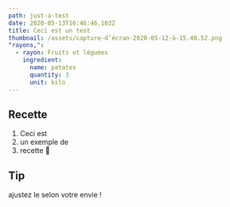 ```yaml
---
path: just-a-test
date: 2020-05-13T16:46:46.103Z
title: Ceci est un test
thumbnail: /assets/capture-d’écran-2020-05-12-à-15.48.52.png
"rayons,":
  - rayon: Fruits et légumes
    ingredient:
      name: patates
      quantity: 3
      unit: kilo
---
```

## Recette
1. Ceci est
2. un exemple de
3. recette 🤩
## Tip
ajustez le selon votre envie !